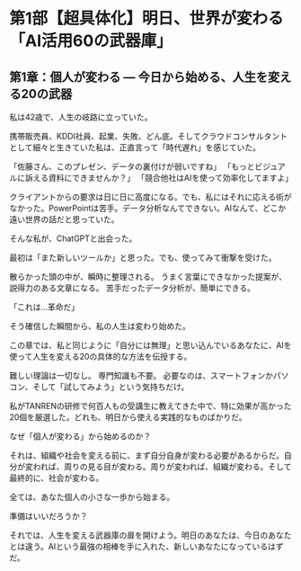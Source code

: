 # 第1部【超具体化】明日、世界が変わる「AI活用60の武器庫」

## 第1章：個人が変わる ― 今日から始める、人生を変える20の武器

私は42歳で、人生の岐路に立っていた。

携帯販売員、KDDI社員、起業、失敗、どん底。そしてクラウドコンサルタントとして細々と生きていた私は、正直言って「時代遅れ」を感じていた。

「佐藤さん、このプレゼン、データの裏付けが弱いですね」
「もっとビジュアルに訴える資料にできませんか？」
「競合他社はAIを使って効率化してますよ」

クライアントからの要求は日に日に高度になる。でも、私にはそれに応える術がなかった。PowerPointは苦手。データ分析なんてできない。AIなんて、どこか遠い世界の話だと思っていた。

そんな私が、ChatGPTと出会った。

最初は「また新しいツールか」と思った。でも、使ってみて衝撃を受けた。

散らかった頭の中が、瞬時に整理される。
うまく言葉にできなかった提案が、説得力のある文章になる。
苦手だったデータ分析が、簡単にできる。

「これは...革命だ」

そう確信した瞬間から、私の人生は変わり始めた。

この章では、私と同じように「自分には無理」と思い込んでいるあなたに、AIを使って人生を変える20の具体的な方法を伝授する。

難しい理論は一切なし。
専門知識も不要。
必要なのは、スマートフォンかパソコン、そして「試してみよう」という気持ちだけ。

私がTANRENの研修で何百人もの受講生に教えてきた中で、特に効果が高かった20個を厳選した。どれも、明日から使える実践的なものばかりだ。

なぜ「個人が変わる」から始めるのか？

それは、組織や社会を変える前に、まず自分自身が変わる必要があるからだ。自分が変われば、周りの見る目が変わる。周りが変われば、組織が変わる。そして最終的に、社会が変わる。

全ては、あなた個人の小さな一歩から始まる。

準備はいいだろうか？

それでは、人生を変える武器庫の扉を開けよう。明日のあなたは、今日のあなたとは違う。AIという最強の相棒を手に入れた、新しいあなたになっているはずだ。